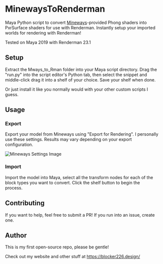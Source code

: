 # MinewaysToRenderman
Maya Python script to convert [Mineways](http://www.realtimerendering.com/erich/minecraft/public/mineways/)-provided Phong shaders into PxrSurface shaders for use with Renderman.
Instantly setup your imported worlds for rendering with Renderman!

Tested on Maya 2019 with Renderman 23.1

## Setup
Extract the Mways_to_Rman folder into your Maya script directory. Drag the "run.py" into the script editor's Python tab, then select the snippet and middle-click drag it into a shelf of your choice. Save your shelf when done.

Or just install it like you normally would with your other custom scripts I guess.

## Usage
### Export
Export your model from Mineways using "Export for Rendering". I personally use these settings. Results may vary depending on your export configuration.

![Mineways Settings Image](https://i.imgur.com/mZCXa9K.png)

### Import
Import the model into Maya, select all the transform nodes for each of the block types you want to convert. Click the shelf button to begin the process.

## Contributing
If you want to help, feel free to submit a PR! If you run into an issue, create one.

## Author
This is my first open-source repo, please be gentle!

Check out my website and other stuff at https://blocker226.design/
